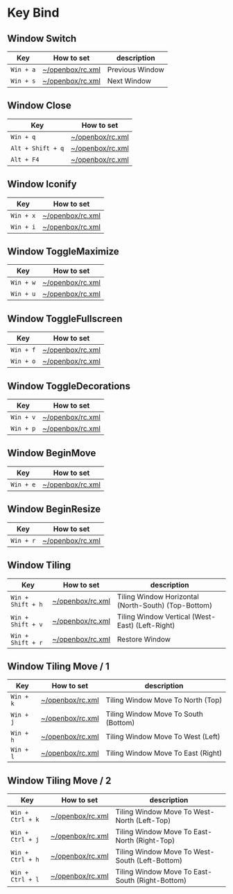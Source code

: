 
# Key Bind


## Window Switch

| Key | How to set | description |
| --- | --- | --- |
| `Win + a` | [~/openbox/rc.xml](config/openbox/rc.xml#L799) | Previous Window|
| `Win + s` | [~/openbox/rc.xml](config/openbox/rc.xml#L799) | Next Window |


## Window Close

| Key | How to set |
| --- | --- |
| `Win + q` | [~/openbox/rc.xml](config/openbox/rc.xml#L799) |
| `Alt + Shift + q` | [~/openbox/rc.xml](config/openbox/rc.xml#L803) |
| `Alt + F4` | [~/openbox/rc.xml](config/openbox/rc.xml#L807) |


## Window Iconify

| Key | How to set |
| --- | --- |
| `Win + x` | [~/openbox/rc.xml](config/openbox/rc.xml#L818) |
| `Win + i` | [~/openbox/rc.xml](config/openbox/rc.xml#L822) |


## Window ToggleMaximize

| Key | How to set |
| --- | --- |
| `Win + w` | [~/openbox/rc.xml](config/openbox/rc.xml#L833) |
| `Win + u` | [~/openbox/rc.xml](config/openbox/rc.xml#L839) |


## Window ToggleFullscreen

| Key | How to set |
| --- | --- |
| `Win + f` | [~/openbox/rc.xml](config/openbox/rc.xml#L866) |
| `Win + o` | [~/openbox/rc.xml](config/openbox/rc.xml#L870) |


## Window ToggleDecorations

| Key | How to set |
| --- | --- |
| `Win + v` | [~/openbox/rc.xml](config/openbox/rc.xml#L866) |
| `Win + p` | [~/openbox/rc.xml](config/openbox/rc.xml#L870) |


## Window BeginMove

| Key | How to set |
| --- | --- |
| `Win + e` | [~/openbox/rc.xml](config/openbox/rc.xml#L881) |


## Window BeginResize

| Key | How to set |
| --- | --- |
| `Win + r` | [~/openbox/rc.xml](config/openbox/rc.xml#L893) |


## Window Tiling

| Key | How to set | description |
| --- | --- | --- |
| `Win + Shift + h` | [~/openbox/rc.xml](config/openbox/rc.xml#L799) | Tiling Window Horizontal (North-South) (Top-Bottom) |
| `Win + Shift + v` | [~/openbox/rc.xml](config/openbox/rc.xml#L799) | Tiling Window Vertical (West-East) (Left-Right) |
| `Win + Shift + r` | [~/openbox/rc.xml](config/openbox/rc.xml#L799) | Restore Window |


## Window Tiling Move / 1

| Key | How to set | description |
| --- | --- | --- |
| `Win + k` | [~/openbox/rc.xml](config/openbox/rc.xml#L799) | Tiling Window Move To North (Top) |
| `Win + j` | [~/openbox/rc.xml](config/openbox/rc.xml#L799) | Tiling Window Move To South (Bottom) |
| `Win + h` | [~/openbox/rc.xml](config/openbox/rc.xml#L799) | Tiling Window Move To West (Left) |
| `Win + l` | [~/openbox/rc.xml](config/openbox/rc.xml#L799) | Tiling Window Move To East (Right) |


## Window Tiling Move / 2

| Key | How to set | description |
| --- | --- | --- |
| `Win + Ctrl + k` | [~/openbox/rc.xml](config/openbox/rc.xml#L799) | Tiling Window Move To West-North (Left-Top) |
| `Win + Ctrl + j` | [~/openbox/rc.xml](config/openbox/rc.xml#L799) | Tiling Window Move To East-North (Right-Top) |
| `Win + Ctrl + h` | [~/openbox/rc.xml](config/openbox/rc.xml#L799) | Tiling Window Move To West-South (Left-Bottom) |
| `Win + Ctrl + l` | [~/openbox/rc.xml](config/openbox/rc.xml#L799) | Tiling Window Move To East-South (Right-Bottom) |
